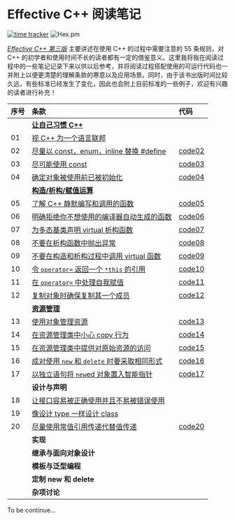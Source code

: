 # Effective C++ 阅读笔记

[![time tracker](https://wakatime.com/badge/github/XiaotaoGuo/Effective-Cpp-Reading-Note.svg)](https://wakatime.com/badge/github/XiaotaoGuo/Effective-Cpp-Reading-Note) ![Hex.pm](https://img.shields.io/hexpm/l/plug?color=ff0000)

[*Effective C++ 第三版*](https://books.google.com/books/about/Effective_C++.html?id=eQq9AQAAQBAJ) 主要讲述在使用 C++ 的过程中需要注意的 55 条规则，对 C++ 的初学者和使用时间不长的读者都有一定的借鉴意义。这里我将我在阅读过程中的一些笔记记录下来以供以后参考，并将阅读过程搭配使用的可运行代码也一并附上以便更清楚的理解条款的寒意以及应用场景。同时，由于该书出版时间比较久远，有些标准已经发生了变化，因此也会附上目前标准的一些例子，欢迎有兴趣的读者进行补充！

| 序号 | 条款 | 代码 |
|:---| :---| :---|
||[**让自己习惯 C++**](https://github.com/XiaotaoGuo/Effective-Cpp-Reading-Note/tree/master/1.AccustomingYourselfToCpp)||
|01|[视 C++ 为一个语言联邦](https://github.com/XiaotaoGuo/Effective-Cpp-Reading-Note/blob/master/1.AccustomingYourselfToCpp/01.ViewCppAsAFerderationOfLanguages.md)||
|02|[尽量以 const，enum，inline 替换 #define](https://github.com/XiaotaoGuo/Effective-Cpp-Reading-Note/blob/master/1.AccustomingYourselfToCpp/02.PreferConstsEnumsInlinesToDefine.md)|[code02](https://github.com/XiaotaoGuo/Effective-Cpp-Reading-Note/tree/master/PracticeCode/02.PreferConstsEnumsInlineToDefine)|
|03|[尽可能使用 const](https://github.com/XiaotaoGuo/Effective-Cpp-Reading-Note/blob/master/1.AccustomingYourselfToCpp/03.UseConstWheneverPossible.md)|[code03](https://github.com/XiaotaoGuo/Effective-Cpp-Reading-Note/tree/master/PracticeCode/03.UseConstWheneverPossible)|
|04|[确定对象被使用前已被初始化](https://github.com/XiaotaoGuo/Effective-Cpp-Reading-Note/blob/master/1.AccustomingYourselfToCpp/04.MakeSureThatObjectsAreInitilizedBeforeTheyAreUsed.md)|[code04](https://github.com/XiaotaoGuo/Effective-Cpp-Reading-Note/tree/master/PracticeCode/04.MakeSureThatObjectsAreInitilizedBeforeTheyAreUsed)|
||[**构造/析构/赋值运算**](https://github.com/XiaotaoGuo/Effective-Cpp-Reading-Note/tree/master/2.ConstructorsDestructorsAndAssignmentOperation)||
|05|[了解 C++ 静默编写和调用的函数](https://github.com/XiaotaoGuo/Effective-Cpp-Reading-Note/blob/master/2.ConstructorsDestructorsAndAssignmentOperation/05.KnowWhatFunctionsCppSilentlyWritesAndCalls.md)|[code05](https://github.com/XiaotaoGuo/Effective-Cpp-Reading-Note/tree/master/PracticeCode/05.KnowWhatFunctionsCppSilentlyWritesAndCalls)|
|06|[明确拒绝你不想使用的编译器自动生成的函数](https://github.com/XiaotaoGuo/Effective-Cpp-Reading-Note/blob/master/2.ConstructorsDestructorsAndAssignmentOperation/06.Explicitly-disallow-the-use-of-compiler-generated-functions-you-do-not-want.md)|[code06](https://github.com/XiaotaoGuo/Effective-Cpp-Reading-Note/tree/master/PracticeCode/06.Explicitly-disallow-the-use-of-compiler-generated-functions-you-do-not-want)|
|07|[为多态基类声明 virtual 析构函数](https://github.com/XiaotaoGuo/Effective-Cpp-Reading-Note/blob/master/2.ConstructorsDestructorsAndAssignmentOperation/07.Declare-destructors-virtual-in-polymorphic-base-classes.md)|[code07](https://github.com/XiaotaoGuo/Effective-Cpp-Reading-Note/tree/master/PracticeCode/07.Declare-destructors-virtual-in-polymorphic-base-classes)|
|08|[不要在析构函数中抛出异常](https://github.com/XiaotaoGuo/Effective-Cpp-Reading-Note/blob/master/2.ConstructorsDestructorsAndAssignmentOperation/08.PreventExceptionsFromLeavingDestructors.md)|[code08](https://github.com/XiaotaoGuo/Effective-Cpp-Reading-Note/tree/master/PracticeCode/08.PreventExceptionsFromLeavingDestructors)|
|09|[不要在构造和析构过程中调用 virtual 函数](https://github.com/XiaotaoGuo/Effective-Cpp-Reading-Note/blob/master/2.ConstructorsDestructorsAndAssignmentOperation/09.NeverCallVirtualFunctionsDuringConstructionOrDestruction.md)|[code09](https://github.com/XiaotaoGuo/Effective-Cpp-Reading-Note/tree/master/PracticeCode/09.NeverCallVirtualFunctionsDuringConstructionOrDestruction)|
|10|[令 `operator=` 返回一个 `*this` 的引用](https://github.com/XiaotaoGuo/Effective-Cpp-Reading-Note/blob/master/2.ConstructorsDestructorsAndAssignmentOperation/10.HaveAssignmentOperatorsReturnAReferenceToThis.md)|[code10](https://github.com/XiaotaoGuo/Effective-Cpp-Reading-Note/tree/master/PracticeCode/10.HaveAssignmentOperatorsReturnAReferenceToThis)|
|11|[在 `operator=` 中处理自我赋值](https://github.com/XiaotaoGuo/Effective-Cpp-Reading-Note/blob/master/2.ConstructorsDestructorsAndAssignmentOperation/11.HandleAssignmentToSelfInOperatorEqual.md)|[code11](https://github.com/XiaotaoGuo/Effective-Cpp-Reading-Note/tree/master/PracticeCode/11.HandleAssignmentToSelfInOperatorEqual)|
|12|[复制对象时确保复制其一个成员](https://github.com/XiaotaoGuo/Effective-Cpp-Reading-Note/blob/master/2.ConstructorsDestructorsAndAssignmentOperation/12.CopyAllPartsOfAnObject.md)|[code12](https://github.com/XiaotaoGuo/Effective-Cpp-Reading-Note/tree/master/PracticeCode/12.CopyAllPartsOfAnObject)|
||[**资源管理**](https://github.com/XiaotaoGuo/Effective-Cpp-Reading-Note/tree/master/3.ResourceManagement)||
|13|[使用对象管理资源](https://github.com/XiaotaoGuo/Effective-Cpp-Reading-Note/blob/master/3.ResourceManagement/13.UseObjectsToManageResources.md)|[code13](https://github.com/XiaotaoGuo/Effective-Cpp-Reading-Note/tree/master/PracticeCode/13.UseObjectsToManageResources)|
|14|[在资源管理类中小心 copy 行为](https://github.com/XiaotaoGuo/Effective-Cpp-Reading-Note/blob/master/3.ResourceManagement/14.ThinkCarefullyAboutBehaviorInResourceManagingClasses.md)|[code14](https://github.com/XiaotaoGuo/Effective-Cpp-Reading-Note/tree/master/PracticeCode/14.ThinkCarefullyAboutBehaviorInResourceManagingClasses)|
|15|[在资源管理类中提供对原始资源的访问](https://github.com/XiaotaoGuo/Effective-Cpp-Reading-Note/blob/master/3.ResourceManagement/15.ProvideAccessToRawResourcesInResourceManagingClasses.md)|[code15](https://github.com/XiaotaoGuo/Effective-Cpp-Reading-Note/tree/master/PracticeCode/15.ProvideAccessToRawResourcesInResourceManagingClasses)|
|16|[成对使用 `new` 和 `delete` 时要采取相同形式](https://github.com/XiaotaoGuo/Effective-Cpp-Reading-Note/blob/master/3.ResourceManagement/16.UseSameFormInCorrespondingUsesOfNewAndDelete.md)|[code16](https://github.com/XiaotaoGuo/Effective-Cpp-Reading-Note/tree/master/PracticeCode/16.UseSameFormInCorrespondingUsesOfNewAndDelete)|
|17|[以独立语句将 `new`ed 对象置入智能指针](https://github.com/XiaotaoGuo/Effective-Cpp-Reading-Note/blob/master/3.ResourceManagement/17.StoreNewedObjectsInSmartPointersInStandaloneStatements.md)|[code17](https://github.com/XiaotaoGuo/Effective-Cpp-Reading-Note/tree/master/PracticeCode/17.StoreNewedObjectsInSmartPointersInStandaloneStatements)|
||**设计与声明**||
|18|[让接口容易被正确使用并且不易被错误使用](https://github.com/XiaotaoGuo/Effective-Cpp-Reading-Note/blob/master/4.DesignsAndDeclarations/18.MakeInterfacesEasyToUseCorrectlyAndHardToUseIncorrectly.md)||
|19|[像设计 type 一样设计 class](https://github.com/XiaotaoGuo/Effective-Cpp-Reading-Note/blob/master/4.DesignsAndDeclarations/19.TreatClassDesignAsTypeDesign.md)||
|20|[尽量使用常值引用传递代替值传递](https://github.com/XiaotaoGuo/Effective-Cpp-Reading-Note/blob/master/4.DesignsAndDeclarations/20.PreferPassByReferenceToConstToPassByValue.md)|[code20](https://github.com/XiaotaoGuo/Effective-Cpp-Reading-Note/tree/master/PracticeCode/20.PreferPassByReferenceToConstToPassByValue)|
||**实现**||
||**继承与面向对象设计**||
||**模板与泛型编程**||
||**定制 new 和 delete**||
||**杂项讨论**||
To be continue...
